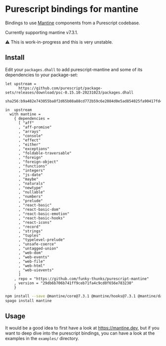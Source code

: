 # Purescript bindings for mantine

Bindings to use [Mantine](https://mantine.dev) components from a Purescript codebase.

Currently supporting mantine v7.3.1.

:warning: This is work-in-progress and this is very unstable.

## Install

Edit your `packages.dhall` to add purescript-mantine and some of its dependencies to your package-set:

```dhall
let upstream =
      https://github.com/purescript/package-sets/releases/download/psc-0.15.10-20231023/packages.dhall
        sha256:b9a482e743055ba8f2d65b08a88cd772b59c6e2084d0e5ad854025fa90417fd4

in  upstream
  with mantine =
    { dependencies =
      [ "aff"
      , "aff-promise"
      , "arrays"
      , "console"
      , "effect"
      , "either"
      , "exceptions"
      , "foldable-traversable"
      , "foreign"
      , "foreign-object"
      , "functions"
      , "integers"
      , "js-date"
      , "maybe"
      , "naturals"
      , "newtype"
      , "nullable"
      , "numbers"
      , "prelude"
      , "react-basic"
      , "react-basic-dom"
      , "react-basic-emotion"
      , "react-basic-hooks"
      , "react-icons"
      , "record"
      , "strings"
      , "tuples"
      , "typelevel-prelude"
      , "unsafe-coerce"
      , "untagged-union"
      , "web-dom"
      , "web-events"
      , "web-file"
      , "web-html"
      , "web-uievents"
      ]
    , repo = "https://github.com/funky-thunks/purescript-mantine"
    , version = "29db6b706b741ff9ceb71fa4c9cd0f656e783230"
    }
```

```bash
npm install --save @mantine/core@7.3.1 @mantine/hooks@7.3.1 @mantine/dates@7.3.1 dayjs react
spago install mantine
```

## Usage

It would be a good idea to first have a look at <https://mantine.dev>, but if
you want to deep dive into the purescript bindings, you can have a look at the examples
in the `examples/` directory.
